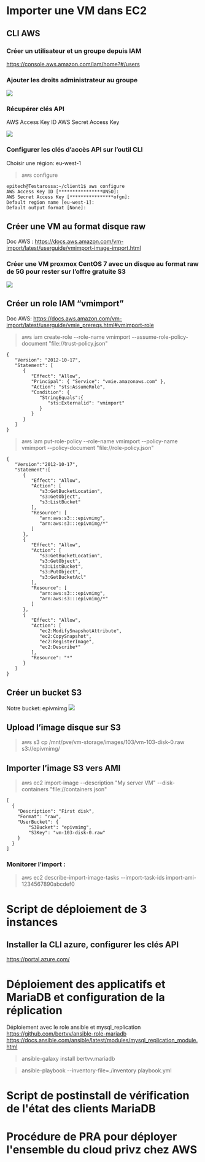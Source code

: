 
# Importer une VM dans EC2

## CLI AWS

### Créer un utilisateur et un groupe depuis IAM
https://console.aws.amazon.com/iam/home?#/users

### Ajouter les droits administrateur au groupe

![](https://i.imgur.com/7SfHVTK.png)


### Récupérer clés API
AWS Access Key ID
AWS Secret Access Key 

![](https://i.imgur.com/OAKVvbw.png)


### Configurer les clés d’accès API sur l’outil CLI

Choisir une région:
eu-west-1

> aws configure
```
epitech@Testarossa:~/client1$ aws configure
AWS Access Key ID [****************UN5O]:
AWS Secret Access Key [****************ofgn]:
Default region name [eu-west-1]:
Default output format [None]:
```

## Créer une VM au format disque raw

Doc AWS : https://docs.aws.amazon.com/vm-import/latest/userguide/vmimport-image-import.html

### Créer une VM proxmox CentOS 7 avec un disque au format raw de 5G pour rester sur l’offre gratuite S3

![](https://i.imgur.com/opK1mte.png)


## Créer un role IAM “vmimport”

Doc AWS: https://docs.aws.amazon.com/vm-import/latest/userguide/vmie_prereqs.html#vmimport-role

> aws iam create-role --role-name vmimport --assume-role-policy-document "file://trust-policy.json"
```
{
   "Version": "2012-10-17",
   "Statement": [
      {
         "Effect": "Allow",
         "Principal": { "Service": "vmie.amazonaws.com" },
         "Action": "sts:AssumeRole",
         "Condition": {
            "StringEquals":{
               "sts:Externalid": "vmimport"
            }
         }
      }
   ]
}
```


> aws iam put-role-policy --role-name vmimport --policy-name vmimport --policy-document "file://role-policy.json"
```
{
   "Version":"2012-10-17",
   "Statement":[
      {
         "Effect": "Allow",
         "Action": [
            "s3:GetBucketLocation",
            "s3:GetObject",
            "s3:ListBucket" 
         ],
         "Resource": [
            "arn:aws:s3:::epivmimg",
            "arn:aws:s3:::epivmimg/*"
         ]
      },
      {
         "Effect": "Allow",
         "Action": [
            "s3:GetBucketLocation",
            "s3:GetObject",
            "s3:ListBucket",
            "s3:PutObject",
            "s3:GetBucketAcl"
         ],
         "Resource": [
            "arn:aws:s3:::epivmimg",
            "arn:aws:s3:::epivmimg/*"
         ]
      },
      {
         "Effect": "Allow",
         "Action": [
            "ec2:ModifySnapshotAttribute",
            "ec2:CopySnapshot",
            "ec2:RegisterImage",
            "ec2:Describe*"
         ],
         "Resource": "*"
      }
   ]
}
```



## Créer un bucket S3
Notre bucket: epivmimg
![](https://i.imgur.com/j70lBLG.png)

## Upload l’image disque sur S3

> aws s3 cp /mnt/pve/vm-storage/images/103/vm-103-disk-0.raw s3://epivmimg/

## Importer l’image S3 vers AMI

> aws ec2 import-image --description "My server VM" --disk-containers "file://containers.json"
```
[
  {
    "Description": "First disk",
    "Format": "raw",
    "UserBucket": {
        "S3Bucket": "epivmimg",
        "S3Key": "vm-103-disk-0.raw"
    }
  }
]
```

### Monitorer l’import :
> aws ec2 describe-import-image-tasks --import-task-ids import-ami-1234567890abcdef0

# Script de déploiement de 3 instances

## Installer la CLI azure, configurer les clés API

https://portal.azure.com/

# Déploiement des applicatifs et MariaDB et configuration de la réplication

Déploiement avec le role ansible et mysql_replication
https://github.com/bertvv/ansible-role-mariadb
https://docs.ansible.com/ansible/latest/modules/mysql_replication_module.html

> ansible-galaxy install bertvv.mariadb


> ansible-playbook --inventory-file=./inventory playbook.yml

# Script de postinstall de vérification de l'état des clients MariaDB

# Procédure de PRA pour déployer l'ensemble du cloud privz chez AWS
